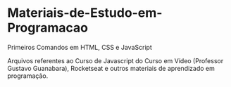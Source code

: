 # Materiais-de-Estudo-em-Programacao
Primeiros Comandos em HTML, CSS e JavaScript

Arquivos referentes ao Curso de Javascript do Curso em Vídeo (Professor Gustavo Guanabara), Rocketseat e outros materiais de aprendizado em programação.
